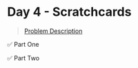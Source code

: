 # Day 4 - Scratchcards

> [Problem Description](https://adventofcode.com/2023/day/4)

:white_check_mark: Part One

:white_check_mark: Part Two
